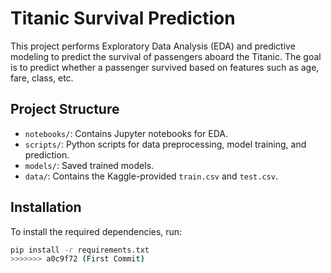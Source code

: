 # Titanic Survival Prediction

This project performs Exploratory Data Analysis (EDA) and predictive modeling to predict the survival of passengers aboard the Titanic. The goal is to predict whether a passenger survived based on features such as age, fare, class, etc.

## Project Structure

- `notebooks/`: Contains Jupyter notebooks for EDA.
- `scripts/`: Python scripts for data preprocessing, model training, and prediction.
- `models/`: Saved trained models.
- `data/`: Contains the Kaggle-provided `train.csv` and `test.csv`.

## Installation

To install the required dependencies, run:

```bash
pip install -r requirements.txt
>>>>>>> a0c9f72 (First Commit)
